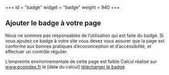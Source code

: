 +++
id = "badge"
widget = "badge"
weight = 940
+++

## Ajouter le badge à votre page

[//]: # "TODO: cette page ne s’affiche que si le résultat est supérieur ou égal à B"

Nous ne sommes pas responsables de l’utilisation qui est faite du badge. Si vous ajoutez ce badge à votre site vous
devez vous assurer que la page est conforme aux bonnes pratiques d’éco&shy;conception et d’accessibilité, et effectuer
un contrôle régulier.

[//]: # "texte du badge"

L’empreinte environnementale de cette page est faible Calcul réalisé sur www.ecoindex.fr le [date du calcul]
[télécharger le badge](download)

